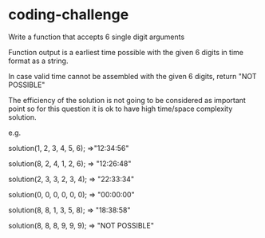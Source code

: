 # coding-challenge

Write a function that accepts 6 single digit arguments

Function output is a earliest time possible with the given 6 digits in time format as a string.

In case valid time cannot be assembled with the given 6 digits, return "NOT POSSIBLE"

The efficiency of the solution is not going to be considered as important point
so for this question it is ok to have high time/space complexity solution.

e.g.

solution(1, 2, 3, 4, 5, 6);
=>"12:34:56"

solution(8, 2, 4, 1, 2, 6);
=> "12:26:48"

solution(2, 3, 3, 2, 3, 4);
=> "22:33:34"

solution(0, 0, 0, 0, 0, 0);
=> "00:00:00"

solution(8, 8, 1, 3, 5, 8);
=> "18:38:58"

solution(8, 8, 8, 9, 9, 9);
=> "NOT POSSIBLE"
